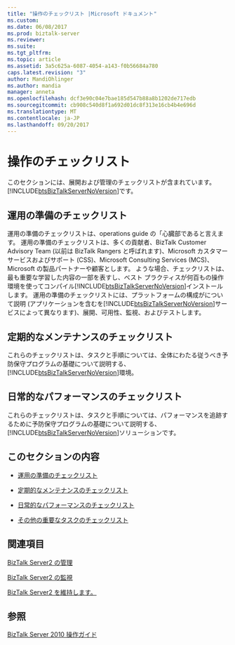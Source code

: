 ```yaml
---
title: "操作のチェックリスト |Microsoft ドキュメント"
ms.custom: 
ms.date: 06/08/2017
ms.prod: biztalk-server
ms.reviewer: 
ms.suite: 
ms.tgt_pltfrm: 
ms.topic: article
ms.assetid: 3a5c625a-6087-4054-a143-f0b56684a780
caps.latest.revision: "3"
author: MandiOhlinger
ms.author: mandia
manager: anneta
ms.openlocfilehash: dcf3e90c04e7bae185d547b88a8b1202de717edb
ms.sourcegitcommit: cb908c540d8f1a692d01dc8f313e16cb4b4e696d
ms.translationtype: MT
ms.contentlocale: ja-JP
ms.lasthandoff: 09/20/2017
---
```

# <a name="operations-checklists"></a>操作のチェックリスト
このセクションには、展開および管理のチェックリストが含まれています。[!INCLUDE[btsBizTalkServerNoVersion](../includes/btsbiztalkservernoversion-md.md)]です。  
  
## <a name="operational-readiness-checklists"></a>運用の準備のチェックリスト  
 運用の準備のチェックリストは、operations guide の「心臓部であると言えます。 運用の準備のチェックリストは、多くの貢献者、BizTalk Customer Advisory Team (以前は BizTalk Rangers と呼ばれます)、Microsoft カスタマー サービスおよびサポート (CSS)、Microsoft Consulting Services (MCS)、Microsoft の製品パートナーや顧客とします。 ような場合、チェックリストは、最も重要な学習した内容の一部を表すし、ベスト プラクティスが何百もの操作環境を使ってコンパイル[!INCLUDE[btsBizTalkServerNoVersion](../includes/btsbiztalkservernoversion-md.md)]インストールします。 運用の準備のチェックリストには、プラットフォームの構成がについて説明 (アプリケーションを含むを[!INCLUDE[btsBizTalkServerNoVersion](../includes/btsbiztalkservernoversion-md.md)]サービスによって異なります)、展開、可用性、監視、およびテストします。  
  
## <a name="routine-maintenance-checklists"></a>定期的なメンテナンスのチェックリスト  
 これらのチェックリストは、タスクと手順については、全体にわたる従うべき予防保守プログラムの基礎について説明する、[!INCLUDE[btsBizTalkServerNoVersion](../includes/btsbiztalkservernoversion-md.md)]環境。  
  
## <a name="routine-performance-checklists"></a>日常的なパフォーマンスのチェックリスト  
 これらのチェックリストは、タスクと手順については、パフォーマンスを追跡するために予防保守プログラムの基礎について説明する、[!INCLUDE[btsBizTalkServerNoVersion](../includes/btsbiztalkservernoversion-md.md)]ソリューションです。  
  
## <a name="in-this-section"></a>このセクションの内容  
  
-   [運用の準備のチェックリスト](../technical-guides/operational-readiness-checklists.md)  
  
-   [定期的なメンテナンスのチェックリスト](../technical-guides/routine-maintenance-checklists.md)  
  
-   [日常的なパフォーマンスのチェックリスト](../technical-guides/routine-performance-checklists.md)  
  
-   [その他の重要なタスクのチェックリスト](../technical-guides/checklists-for-other-important-tasks.md)  
  
## <a name="related-sections"></a>関連項目  
 [BizTalk Server2 の管理](../technical-guides/managing-biztalk-server2.md)  
  
 [BizTalk Server2 の監視](../technical-guides/monitoring-biztalk-server2.md)  
  
 [BizTalk Server2 を維持します。](../technical-guides/maintaining-biztalk-server2.md)  
  
## <a name="see-also"></a>参照  
 [BizTalk Server 2010 操作ガイド](~/technical-guides/biztalk-server-2010-operations-guide.md)